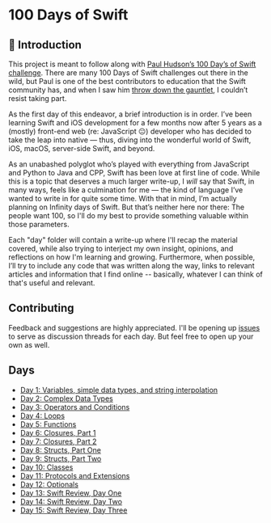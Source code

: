 # 100 Days of Swift

## 👋 Introduction

This project is meant to follow along with [Paul Hudson’s 100 Day’s of Swift challenge](https://www.hackingwithswift.com/100). There are many 100 Days of Swift challenges out there in the wild, but Paul is one of the best contributors to education that the Swift community has, and when I saw him [throw down the gauntlet](https://www.youtube.com/watch?v=RB5nWzdl-b8), I couldn’t resist taking part.

As the first day of this endeavor, a brief introduction is in order. I’ve been learning Swift and iOS development for a few months now after 5 years as a (mostly) front-end web (re: JavaScript 😐) developer who has decided to take the leap into native — thus, diving into the wonderful world of Swift, iOS, macOS, server-side Swift, and beyond.

As an unabashed polyglot who’s played with everything from JavaScript and Python to Java and CPP, Swift has been love at first line of code. While this is a topic that deserves a much larger write-up, I _will_ say that Swift, in many ways, feels like a culmination for me — the kind of language I’ve wanted to write in for quite some time. With that in mind, I’m actually planning on Infinity days of Swift. But that’s neither here nor there: The people want 100, so I'll do my best to provide something valuable within those parameters.

Each "day" folder will contain a write-up where I'll recap the material covered, while also trying to interject my own insight, opinions, and reflections on how I'm learning and growing. Furthermore, when possible, I’ll try to include any code that was written along the way, links to relevant articles and information that I find online -- basically, whatever I can think of that's useful and relevant.

## Contributing

Feedback and suggestions are highly appreciated. I'll be opening up [issues](https://github.com/CypherPoet/100-days-of-swift/issues) to serve as discussion threads for each day. But feel free to open up your own as well.

## Days

- [Day 1: Variables, simple data types, and string interpolation](/day-001)
- [Day 2: Complex Data Types](/day-002)
- [Day 3: Operators and Conditions](/day-003)
- [Day 4: Loops](/day-004)
- [Day 5: Functions](/day-005)
- [Day 6: Closures, Part 1](/day-006)
- [Day 7: Closures, Part 2](/day-007)
- [Day 8: Structs, Part One](/day-008)
- [Day 9: Structs, Part Two](/day-009)
- [Day 10: Classes](/day-010)
- [Day 11: Protocols and Extensions](/day-011)
- [Day 12: Optionals](/day-012)
- [Day 13: Swift Review, Day One](/day-013)
- [Day 14: Swift Review, Day Two](/day-014)
- [Day 15: Swift Review, Day Three](/day-015)
